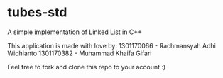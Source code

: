 # tubes-std
A simple implementation of Linked List in C++

This application is made with love by:
1301170066 - Rachmansyah Adhi Widhianto
1301170382 - Muhammad Khaifa Gifari

Feel free to fork and clone this repo to your account :)
